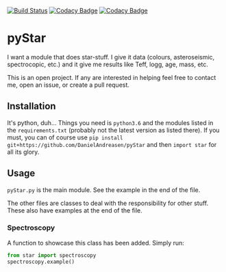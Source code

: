 [![Build Status](https://travis-ci.org/DanielAndreasen/pyStar.svg?branch=master)](https://travis-ci.org/DanielAndreasen/pyStar)
[![Codacy Badge](https://api.codacy.com/project/badge/Coverage/914ea06f3b4f489badba77583e7d46b6)](https://www.codacy.com/app/daniel.andreasen/pyStar?utm_source=github.com&amp;utm_medium=referral&amp;utm_content=DanielAndreasen/pyStar&amp;utm_campaign=Badge_Coverage) [![Codacy Badge](https://api.codacy.com/project/badge/Grade/914ea06f3b4f489badba77583e7d46b6)](https://www.codacy.com/app/daniel.andreasen/pyStar?utm_source=github.com&amp;utm_medium=referral&amp;utm_content=DanielAndreasen/pyStar&amp;utm_campaign=Badge_Grade)

# pyStar

I want a module that does star-stuff. I give it data (colours, asteroseismic,
spectrocopic, etc.) and it give me results like Teff, logg, age, mass, etc.

This is an open project. If any are interested in helping feel free to contact me,
open an issue, or create a pull request.

## Installation
It's python, duh... Things you need is `python3.6` and the modules listed in the
`requirements.txt` (probably not the latest version as listed there).
If you must, you can of course use `pip install git+https://github.com/DanielAndreasen/pyStar`
and then `import star` for all its glory.


## Usage
`pyStar.py` is the main module. See the example in the end of the file.

The other files are classes to deal with the responsibility for other stuff.
These also have examples at the end of the file.

### Spectroscopy
A function to showcase this class has been added. Simply run:

```python
from star import spectroscopy
spectroscopy.example()
```
